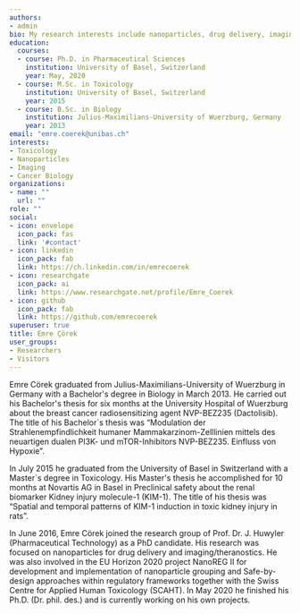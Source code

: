 ```yaml
---
authors:
- admin
bio: My research interests include nanoparticles, drug delivery, imaging, and toxicology.
education:
  courses:
  - course: Ph.D. in Pharmaceutical Sciences
    institution: University of Basel, Switzerland
    year: May, 2020
  - course: M.Sc. in Toxicology
    institution: University of Basel, Switzerland
    year: 2015
  - course: B.Sc. in Biology
    institution: Julius-Maximilians-University of Wuerzburg, Germany
    year: 2013
email: "emre.coerek@unibas.ch"
interests:
- Toxicology
- Nanoparticles
- Imaging
- Cancer Biology
organizations:
- name: ""
  url: ""
role: ""
social:
- icon: envelope
  icon_pack: fas
  link: '#contact'
- icon: linkedin
  icon_pack: fab
  link: https://ch.linkedin.com/in/emrecoerek
- icon: researchgate
  icon_pack: ai
  link: https://www.researchgate.net/profile/Emre_Coerek
- icon: github
  icon_pack: fab
  link: https://github.com/emrecoerek
superuser: true
title: Emre Çörek
user_groups:
- Researchers
- Visitors
---
```


Emre Cörek graduated from Julius-Maximilians-University of Wuerzburg in Germany with a Bachelor's degree in Biology in March 2013. He carried out his Bachelor's thesis for six months at the University Hospital of Wuerzburg about the breast cancer radiosensitizing agent NVP-BEZ235 (Dactolisib). The title of his Bachelor`s thesis was “Modulation der Strahlenempfindlichkeit humaner Mammakarzinom-Zelllinien mittels des neuartigen dualen PI3K- und mTOR-Inhibitors NVP-BEZ235. Einfluss von Hypoxie”.

In July 2015 he graduated from the University of Basel in Switzerland with a Master`s degree in Toxicology. His Master's thesis he accomplished for 10 months at Novartis AG in Basel in Preclinical safety about the renal biomarker Kidney injury molecule-1 (KIM-1). The title of his thesis was “Spatial and temporal patterns of KIM-1 induction in toxic kidney injury in rats”.

In June 2016, Emre Cörek joined the research group of Prof. Dr. J. Huwyler (Pharmaceutical Technology) as a PhD candidate. His research was focused on nanoparticles for drug delivery and imaging/theranostics. He was also involved in the EU Horizon 2020 project NanoREG II for development and implementation of nanoparticle grouping and Safe-by-design approaches within regulatory frameworks together with the Swiss Centre for Applied Human Toxicology (SCAHT). 
In May 2020 he finished his Ph.D. (Dr. phil. des.) and is currently working on his own projects.

